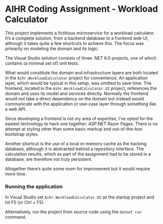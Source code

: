 AIHR Coding Assignment - Workload Calculator
==

This project implements a fictitious microservice for a workload calculator. It’s a complete solution, from a backend database to a frontend web UI, although it takes quite a few shortcuts to achieve this. The focus was primarily on modeling the domain and its logic.

The Visual Studio solution consists of three .NET 6.0 projects, one of which contains (a minimal set of) unit tests.

What would constitute the domain and infrastructure layers are both located in the `Aihr.WorkloadCalculator` project for convenience. An application layer, which would be typical in this setup, was omitted to save time. The frontend, located in the `Aihr.WorkloadCalculator.UI` project, references the domain and uses its model and services directly. Normally the frontend would not take a direct dependency on the domain but instead would communicate with the application or use-case layer through something like a web API.

Since developing a frontend is not my area of expertise, I’ve opted for the easiest technology to hack one together: ASP.NET Razor Pages. There is no attempt at styling other than some basic markup and out-of-the-box bootstrap styles.

Another shortcut is the use of a local in-memory cache as the backing database, although it is abstracted behind a repository interface. The calculation results, which as part of the assignment had to be stored in a database, are therefore not truly persistent.

Altogether there’s quite some room for improvement but it would require more time.

### Running the application

In Visual Studio set `Aihr.WorkloadCalculator.UI` as the startup project and hit F5 (or Ctrl + F5).

Alternatively, run the project from source code using the `dotnet run` command.
